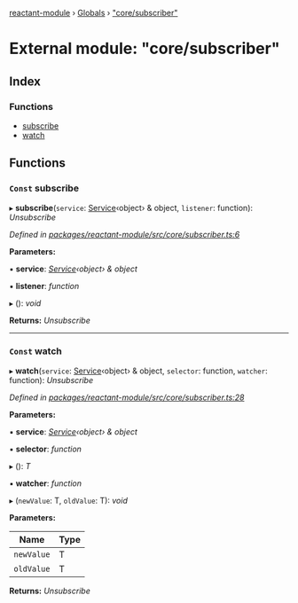 [reactant-module](../README.md) › [Globals](../globals.md) › ["core/subscriber"](_core_subscriber_.md)

# External module: "core/subscriber"

## Index

### Functions

* [subscribe](_core_subscriber_.md#const-subscribe)
* [watch](_core_subscriber_.md#const-watch)

## Functions

### `Const` subscribe

▸ **subscribe**(`service`: [Service](../interfaces/_interfaces_.service.md)‹object› & object, `listener`: function): *Unsubscribe*

*Defined in [packages/reactant-module/src/core/subscriber.ts:6](https://github.com/unadlib/reactant/blob/aaa61ad/packages/reactant-module/src/core/subscriber.ts#L6)*

**Parameters:**

▪ **service**: *[Service](../interfaces/_interfaces_.service.md)‹object› & object*

▪ **listener**: *function*

▸ (): *void*

**Returns:** *Unsubscribe*

___

### `Const` watch

▸ **watch**(`service`: [Service](../interfaces/_interfaces_.service.md)‹object› & object, `selector`: function, `watcher`: function): *Unsubscribe*

*Defined in [packages/reactant-module/src/core/subscriber.ts:28](https://github.com/unadlib/reactant/blob/aaa61ad/packages/reactant-module/src/core/subscriber.ts#L28)*

**Parameters:**

▪ **service**: *[Service](../interfaces/_interfaces_.service.md)‹object› & object*

▪ **selector**: *function*

▸ (): *T*

▪ **watcher**: *function*

▸ (`newValue`: T, `oldValue`: T): *void*

**Parameters:**

Name | Type |
------ | ------ |
`newValue` | T |
`oldValue` | T |

**Returns:** *Unsubscribe*
